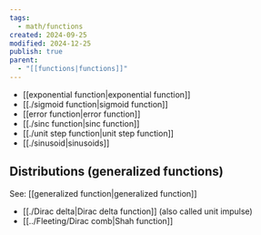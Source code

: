 ```yaml
---
tags:
  - math/functions
created: 2024-09-25
modified: 2024-12-25
publish: true
parent:
  - "[[functions|functions]]"
---
```

- [[exponential function|exponential function]]
- [[./sigmoid function|sigmoid function]]
- [[error function|error function]]
- [[./sinc function|sinc function]]
- [[./unit step function|unit step function]]
- [[./sinusoid|sinusoids]]

## Distributions (generalized functions)
See: [[generalized function|generalized function]]
- [[./Dirac delta|Dirac delta function]] (also called unit impulse)
- [[../Fleeting/Dirac comb|Shah function]]
